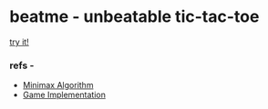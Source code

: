 # beatme - unbeatable tic-tac-toe

[try it!](https://5tupidmuffin.github.io/beatme)

### refs -

- [Minimax Algorithm](https://www.youtube.com/watch?v=l-hh51ncgDI)
- [Game Implementation](https://www.youtube.com/watch?v=2Tr8LkyU78c)
